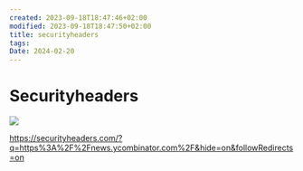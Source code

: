 ```yaml
---
created: 2023-09-18T18:47:46+02:00
modified: 2023-09-18T18:47:50+02:00
title: securityheaders
tags: 
Date: 2024-02-20
---
```


# Securityheaders

![](2023-09-18-18-47-46_securityheaders_image_1.png)

https://securityheaders.com/?q=https%3A%2F%2Fnews.ycombinator.com%2F&hide=on&followRedirects=on
